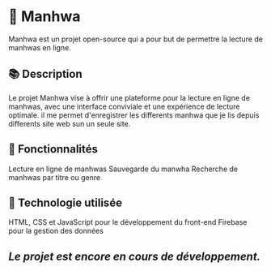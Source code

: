 # 🎨 Manhwa
Manhwa est un projet open-source qui a pour but de permettre la lecture de manhwas en ligne.

## 📚 Description
Le projet Manhwa vise à offrir une plateforme pour la lecture en ligne de manhwas, avec une interface conviviale et une expérience de lecture optimale. il me permet d'enregistrer les differents manhwa que je lis depuis differents site web sun un seule site.

## 🚀 Fonctionnalités
  Lecture en ligne de manhwas
  Sauvegarde du manwha
  Recherche de manhwas par titre ou genre

## 🔧 Technologie utilisée
HTML, CSS et JavaScript pour le développement du front-end
Firebase pour la gestion des données

## *Le projet est encore en cours de développement.*
